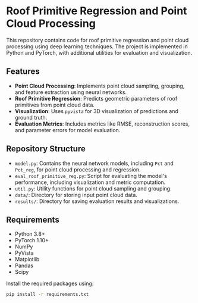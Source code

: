 # Roof Primitive Regression and Point Cloud Processing

This repository contains code for roof primitive regression and point cloud processing using deep learning techniques. The project is implemented in Python and PyTorch, with additional utilities for evaluation and visualization.

## Features

- **Point Cloud Processing**: Implements point cloud sampling, grouping, and feature extraction using neural networks.
- **Roof Primitive Regression**: Predicts geometric parameters of roof primitives from point cloud data.
- **Visualization**: Uses `pyvista` for 3D visualization of predictions and ground truth.
- **Evaluation Metrics**: Includes metrics like RMSE, reconstruction scores, and parameter errors for model evaluation.

## Repository Structure

- `model.py`: Contains the neural network models, including `Pct` and `Pct_reg`, for point cloud processing and regression.
- `eval_roof_primitive_reg.py`: Script for evaluating the model's performance, including visualization and metric computation.
- `util.py`: Utility functions for point cloud sampling and grouping.
- `data/`: Directory for storing input point cloud data.
- `results/`: Directory for saving evaluation results and visualizations.

## Requirements

- Python 3.8+
- PyTorch 1.10+
- NumPy
- PyVista
- Matplotlib
- Pandas
- Scipy

Install the required packages using:

```bash
pip install -r requirements.txt
